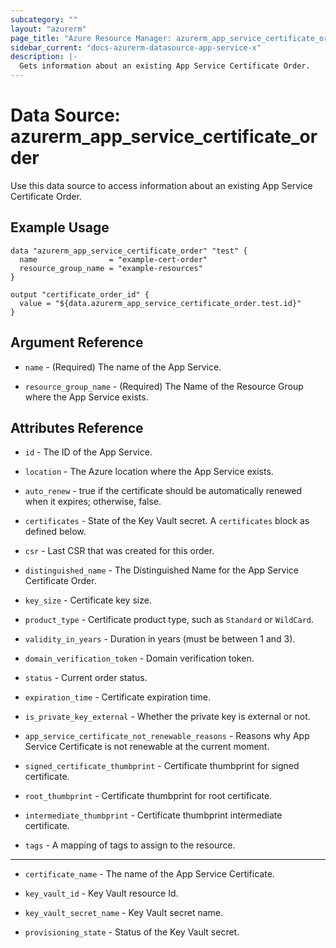 ```yaml
---
subcategory: ""
layout: "azurerm"
page_title: "Azure Resource Manager: azurerm_app_service_certificate_order"
sidebar_current: "docs-azurerm-datasource-app-service-x"
description: |-
  Gets information about an existing App Service Certificate Order.
---
```


# Data Source: azurerm_app_service_certificate_order

Use this data source to access information about an existing App Service Certificate Order.

## Example Usage

```hcl
data "azurerm_app_service_certificate_order" "test" {
  name                = "example-cert-order"
  resource_group_name = "example-resources"
}

output "certificate_order_id" {
  value = "${data.azurerm_app_service_certificate_order.test.id}"
}
```

## Argument Reference

* `name` - (Required) The name of the App Service.

* `resource_group_name` - (Required) The Name of the Resource Group where the App Service exists.

## Attributes Reference

* `id` - The ID of the App Service.

* `location` - The Azure location where the App Service exists.

* `auto_renew` - true if the certificate should be automatically renewed when it expires; otherwise, false.

* `certificates` - State of the Key Vault secret. A `certificates` block as defined below.

* `csr` - Last CSR that was created for this order.

* `distinguished_name` - The Distinguished Name for the App Service Certificate Order.

* `key_size` - Certificate key size.

* `product_type` - Certificate product type, such as `Standard` or `WildCard`.

* `validity_in_years` - Duration in years (must be between 1 and 3).

* `domain_verification_token` - Domain verification token.

* `status` - Current order status.

* `expiration_time` - Certificate expiration time.

* `is_private_key_external` - Whether the private key is external or not.

* `app_service_certificate_not_renewable_reasons` - Reasons why App Service Certificate is not renewable at the current moment.

* `signed_certificate_thumbprint` - Certificate thumbprint for signed certificate.

* `root_thumbprint` - Certificate thumbprint for root certificate.

* `intermediate_thumbprint` - Certificate thumbprint intermediate certificate.

* `tags` - A mapping of tags to assign to the resource.

---

* `certificate_name` - The name of the App Service Certificate.

* `key_vault_id` - Key Vault resource Id.

* `key_vault_secret_name` - Key Vault secret name.

* `provisioning_state` - Status of the Key Vault secret.

